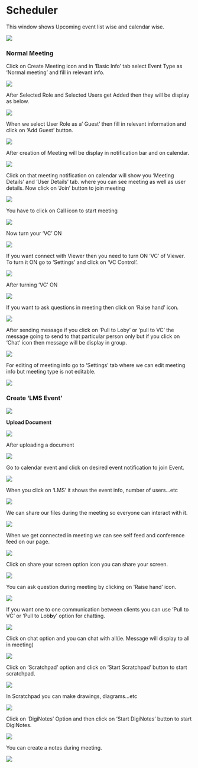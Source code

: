 # Scheduler

This window shows Upcoming event list wise and calendar wise.

![](../.gitbook/assets/image%20%28173%29.png)

###  **Normal Meeting**

Click on Create Meeting icon and in ‘Basic Info’ tab select Event Type as ‘Normal meeting’ and fill in relevant info.

![](../.gitbook/assets/image%20%28201%29.png)

After Selected Role and Selected Users get Added then they will be display as below.

![](../.gitbook/assets/image%20%28288%29.png)

When we select User Role as a’ Guest’ then fill in relevant information and click on ‘Add Guest’ button.

![](../.gitbook/assets/image%20%28169%29.png)

After creation of Meeting will be display in notification bar and on calendar.

![](../.gitbook/assets/image%20%28125%29.png)

Click on that meeting notification on calendar will show you ‘Meeting Details’ and ‘User Details’ tab. where you can see meeting as well as user details. Now click on ‘Join’ button to join meeting

![](../.gitbook/assets/image%20%28135%29.png)

You have to click on Call icon to start meeting

![](../.gitbook/assets/image%20%28160%29.png)

Now turn your ‘VC’ ON

![](../.gitbook/assets/image%20%28111%29.png)

If you want connect with Viewer then you need to turn ON ‘VC’ of Viewer. To turn it ON go to ‘Settings’ and click on ‘VC Control’.

![](../.gitbook/assets/image%20%28216%29.png)

After turning ‘VC’ ON

![](../.gitbook/assets/image%20%28114%29.png)

If you want to ask questions in meeting then click on ‘Raise hand’ icon.

![](../.gitbook/assets/image%20%28240%29.png)

After sending message if you click on ‘Pull to Loby’ or ‘pull to VC’ the message going to send to that particular person only but if you click on ‘Chat’ icon then message will be display in group.

![](../.gitbook/assets/image%20%28186%29.png)

For editing of meeting info go to ‘Settings’ tab where we can edit meeting info but meeting type is not editable.

![](../.gitbook/assets/image%20%2884%29.png)

###  **Create ‘LMS Event’**

![](../.gitbook/assets/image%20%28132%29.png)

 **Upload Document**

![](../.gitbook/assets/image%20%28226%29.png)

After uploading a document

![](../.gitbook/assets/image%20%28108%29.png)

Go to calendar event and click on desired event notification to join Event.

![](../.gitbook/assets/image%20%2875%29.png)

When you click on ‘LMS’ it shows the event info, number of users…etc

![](../.gitbook/assets/image%20%287%29.png)

We can share our files during the meeting so everyone can interact with it.

![](../.gitbook/assets/image%20%28292%29.png)

When we get connected in meeting we can see self feed and conference feed on our page.

![](../.gitbook/assets/image%20%28179%29.png)

Click on share your screen option icon you can share your screen.

![](../.gitbook/assets/image%20%28236%29.png)

You can ask question during meeting by clicking on ‘Raise hand’ icon.

![](../.gitbook/assets/image%20%28128%29.png)

If you want one to one communication between clients you can use ‘Pull to VC’ or ‘Pull to Lob**b**y’ option for chatting.

![](../.gitbook/assets/image%20%28286%29.png)

Click on chat option and you can chat with all\(ie. Message will display to all in meeting\)

![](../.gitbook/assets/image%20%28245%29.png)

Click on ‘Scratchpad’ option and click on ‘Start Scratchpad’ button to start scratchpad.

![](../.gitbook/assets/image%20%2878%29.png)

In Scratchpad you can make drawings, diagrams…etc

![](../.gitbook/assets/image%20%2866%29.png)

Click on ‘DigiNotes’ Option and then click on ‘Start DigiNotes’ button to start DigiNotes.

![](../.gitbook/assets/image%20%28100%29.png)

You can create a notes during meeting.

![](../.gitbook/assets/image%20%28263%29.png)



